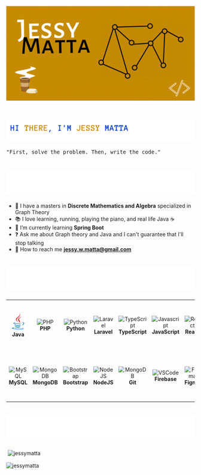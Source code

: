<img src="./assets/bannergraph.gif"/>

# <img src="./assets/name.png"/>

<pre>"First, solve the problem. Then, write the code." </h3>
</pre>

# <img src="./assets/aboutme.gif"/>

- 🎲 I have a masters in **Discrete Mathematics and Algebra** specialized in Graph Theory
- 📚 I love learning, running, playing the piano, and real life Java ☕ <!-- <img align="right" src="./plane.gif" width=150px height=150px/>-->
- 📗 I’m currently learning **Spring Boot**
- ❓ Ask me about Graph theory and Java and I can't guarantee that I'll stop talking
- 📧 How to reach me **jessy.w.matta@gmail.com**

# <img src="./assets/languages.gif"/>

<table>
  <tr>
    <td align="center" height="130" width="130">
      <img
        src="https://raw.githubusercontent.com/devicons/devicon/master/icons/java/java-original.svg"
        width="45"
        height="45"
        alt="Java"
      />
      <br /><strong>Java</strong>
    </td>
    <td align="center" height="130" width="130">
      <img
        src="https://cdn.jsdelivr.net/gh/devicons/devicon/icons/php/php-original.svg"
        width="45"
        height="45"
        alt="PHP"
      />
      <br /><strong>PHP</strong>
    </td>
    <td align="center" height="130" width="130">
      <img
        src="https://cdn.jsdelivr.net/gh/devicons/devicon/icons/python/python-original.svg"
        width="45"
        height="45"
        alt="Python"
      />
      <br /><strong>Python</strong>
    </td>
    <td align="center" height="130" width="130">
      <img
        src="https://cdn.jsdelivr.net/gh/devicons/devicon/icons/laravel/laravel-plain.svg"
        width="45"
        height="45"
        alt="Laravel"
      />
      <br /><strong>Laravel<strong>
    </td>
    <td align="center" height="130" width="130">
      <img
        src="https://cdn.jsdelivr.net/gh/devicons/devicon/icons/typescript/typescript-original.svg"
        width="45"
        height="45"
        alt="TypeScript"
      />
      <br /><strong>TypeScript</strong>
    </td>
      <td align="center" height="130" width="130">
      <img
        src="https://cdn.jsdelivr.net/gh/devicons/devicon/icons/javascript/javascript-plain.svg"
        width="45"
        height="45"
        alt="Javascript"
      />
      <br /><strong>JavaScript</strong>
    </td>
    <td align="center" height="130" width="130">
      <img src="https://cdn.jsdelivr.net/gh/devicons/devicon/icons/react/react-original.svg"
        width="45"
        height="45"
        alt="React"
      />
      <br /><strong>React</strong>
    </td>
        <td align="center" height="130" width="130">
      <img
        src="https://cdn.jsdelivr.net/gh/devicons/devicon/icons/electron/electron-original.svg"
        width="45"
        height="45"
        alt="Electron"
      />
      <br /><strong>Electron</strong>
    </td>
  </tr>
  
  <tr>
     <td align="center" height="130" width="130">
      <img
        src="https://cdn.jsdelivr.net/gh/devicons/devicon/icons/mysql/mysql-original.svg"
        width="45"
        height="45"
        alt="MySQL"
      />
      <br /><strong>MySQL</strong>
    </td>
    <td align="center" height="130" width="130">
      <img
        src="https://cdn.jsdelivr.net/gh/devicons/devicon/icons/mongodb/mongodb-original.svg"
        width="45"
        height="45"
        alt="MongoDB"
      />
      <br /><strong>MongoDB</strong>
      </td>
    <td align="center" height="130" width="130">
      <img
        src="https://cdn.jsdelivr.net/gh/devicons/devicon/icons/bootstrap/bootstrap-original.svg"
        width="45"
        height="45"
        alt="Bootstrap"
      />
      <br /><strong>Bootstrap</strong>
    </td>
    <td align="center" height="130" width="130">
      <img
        src="https://cdn.jsdelivr.net/gh/devicons/devicon/icons/nodejs/nodejs-original-wordmark.svg"
        width="45"
        height="45"
        alt="NodeJS"
      />
      <br /><strong>NodeJS</strong>
    </td>
    <td align="center" height="130" width="130">
      <img
        src="https://www.vectorlogo.zone/logos/git-scm/git-scm-icon.svg"
        width="45"
        height="45"
        alt="MongoDB"
      />
      <br /><strong>Git</strong>
    </td>
    <td align="center" height="130" width="130">
      <img
        src="https://cdn.jsdelivr.net/gh/devicons/devicon/icons/firebase/firebase-plain-wordmark.svg"
        width="45"
        height="45"
        alt="VSCode"
      />
      <br /><strong>Firebase</strong>
      </td>
    <td align="center" height="130" width="130">
      <img
        src="https://cdn.jsdelivr.net/gh/devicons/devicon/icons/figma/figma-original.svg"
        width="45"
        height="45"
        alt="Figma"
      />
      <br /><strong>Figma</strong>
    </td>
    <td align="center" height="130" width="130">
      <img
        src="https://www.vectorlogo.zone/logos/getpostman/getpostman-icon.svg"
        width="45"
        height="45"
        alt="Postman"
      />
      <br /><strong>Postman</strong>
    </td>
  </tr>
</table>

<!-- <p align="left"> <a href="https://www.w3schools.com/cpp/" target="_blank" rel="noreferrer"> <img src="https://raw.githubusercontent.com/devicons/devicon/master/icons/cplusplus/cplusplus-original.svg" alt="cplusplus" width="40" height="40"/> </a> <a href="https://git-scm.com/" target="_blank" rel="noreferrer"> <img src="https://www.vectorlogo.zone/logos/git-scm/git-scm-icon.svg" alt="git" width="40" height="40"/> </a> <a href="https://www.java.com" target="_blank" rel="noreferrer"> <img src="https://raw.githubusercontent.com/devicons/devicon/master/icons/java/java-original.svg" alt="java" width="40" height="40"/> </a> <a href="https://www.python.org" target="_blank" rel="noreferrer"> <img src="https://raw.githubusercontent.com/devicons/devicon/master/icons/python/python-original.svg" alt="python" width="40" height="40"/> </a> </p> -->

# <img src="./assets/stats.gif"/>

<p>&nbsp;<img align="center" src="https://github-readme-stats.vercel.app/api?username=jessymatta&show_icons=true&locale=en" alt="jessymatta" /></p>

<p><img align="center" src="https://github-readme-streak-stats.herokuapp.com/?user=jessymatta&" alt="jessymatta" /></p>
